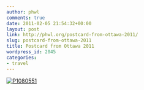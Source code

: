 ```yaml
---
author: phwl
comments: true
date: 2011-02-05 21:54:32+00:00
layout: post
link: http://phwl.org/postcard-from-ottawa-2011/
slug: postcard-from-ottawa-2011
title: Postcard from Ottawa 2011
wordpress_id: 2045
categories:
- travel
---
```


[![P1080551](http://phwl.org/wp-content/uploads/2014/12/P1080551-1024x698.jpg)](http://phwl.org/wp-content/uploads/2014/12/P1080551.jpg)
